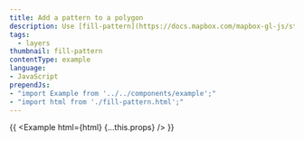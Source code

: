 ```yaml
---
title: Add a pattern to a polygon
description: Use [fill-pattern](https://docs.mapbox.com/mapbox-gl-js/style-spec/#paint-fill-fill-pattern) to draw a polygon from a repeating image pattern.
tags:
  - layers
thumbnail: fill-pattern
contentType: example
language:
- JavaScript
prependJs:
- "import Example from '../../components/example';"
- "import html from './fill-pattern.html';"
---
```


{{ <Example html={html} {...this.props} /> }}

